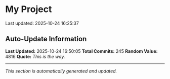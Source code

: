 # My Project


Last updated: 2025-10-24 16:25:37





















































































































































































































































## Auto-Update Information

**Last Updated:** 2025-10-24 16:50:05
**Total Commits:** 245
**Random Value:** 4816
**Quote:** _This is the way._

---
_This section is automatically generated and updated._
